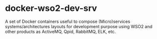 # docker-wso2-dev-srv
A set of Docker containers useful to compose (Micro)services systems/architectures layouts for development purpose using WSO2 and other products as ActiveMQ, Qpid, RabbitMQ, ELK, etc.

